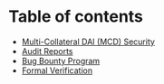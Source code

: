 # Table of contents

* [Multi-Collateral DAI \(MCD\) Security](README.md)
* [Audit Reports](audit-reports.md)
* [Bug Bounty Program](bug-bounty-program.md)
* [Formal Verification](formal-verification.md)

